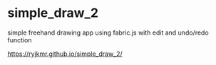 # simple_draw_2

simple freehand drawing app using fabric.js with edit and undo/redo function

https://ryjkmr.github.io/simple_draw_2/
